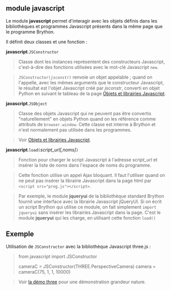 module **javascript**
---------------------

Le module **javascript** permet d'interagir avec les objets définis dans les
bibliothèques et programmes Javascript présents dans la même page que le
programme Brython.

Il définit deux classes et une fonction :

**javascript**.`JSConstructor`
> Classe dont les instances représentent des constructeurs Javascript,
> c'est-à-dire des fonctions utilisées avec le mot-clé Javascript `new`.

> <code>JSConstructor(_jsconstr_)</code> renvoie un objet appelable ; quand
> on l'appelle, avec les mêmes arguments que le constructeur Javascript, le
> résultat est l'objet Javascript créé par _jsconstr_, converti en objet 
> Python en suivant le tableau de la page 
> <a href="jsojects.html">Objets et librairies Javascript</a>.

**javascript**.`JSObject`
> Classe des objets Javascript qui ne peuvent pas être convertis 
> "naturellement" en objets Python quand on les référence comme attributs
> de `browser.window`. Cette classe est interne à Brython et n'est normalement
> pas utilisée dans les programmes.

> Voir <a href="jsojects.html">Objets et librairies Javascript</a>.

**javascript**.`load(`_script\_url[,noms]_`)`
> Fonction pour charger le script Javascript à l'adresse _script\_url_ et 
> insérer la liste de _noms_ dans l'espace de noms du programme.

> Cette fonction utilise un appel Ajax bloquant. Il faut l'utiliser quand on
> ne peut pas insérer la librairie Javascript dans la page html par
> `<script src="prog.js"></script>`. 

> Par exemple, le module **jqueryui** de la bibliothèque standard Brython
> fournit une interface avec la librairie Javascript jQueryUI. Si on écrit un
> script Brython qui utilise ce module, on fait simplement `import jqueryui`
> sans insérer les librairies Javascript dans la page. C'est le module 
> **jqueryui** qui les charge, en utilisant cette fonction `load()`

Exemple
-------

Utilisation de `JSConstructor` avec la bibliothèque Javascript three.js :

>    from javascript import JSConstructor
>    
>    cameraC = JSConstructor(THREE.PerspectiveCamera)
>    camera = cameraC(75, 1, 1, 10000)

> Voir [la démo three](../../gallery/three.html) pour une démonstration
> grandeur nature.

